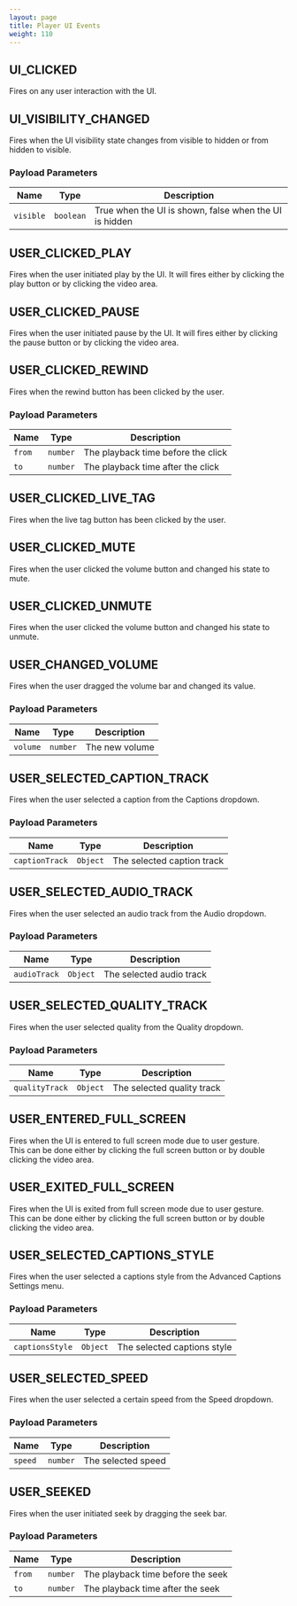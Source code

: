 ```yaml
---
layout: page
title: Player UI Events 
weight: 110
---
```


## UI_CLICKED

Fires on any user interaction with the UI.

## UI_VISIBILITY_CHANGED

Fires when the UI visibility state changes from visible to hidden or from hidden to visible.
### Payload Parameters

| Name      | Type      | Description                                            |
| --------- | --------- | ------------------------------------------------------ |
| `visible` | `boolean` | True when the UI is shown, false when the UI is hidden |


## USER_CLICKED_PLAY

Fires when the user initiated play by the UI.
It will fires either by clicking the play button or by clicking the video area.

## USER_CLICKED_PAUSE

Fires when the user initiated pause by the UI.
It will fires either by clicking the pause button or by clicking the video area.

## USER_CLICKED_REWIND

Fires when the rewind button has been clicked by the user.
### Payload Parameters

| Name   | Type     | Description                        |
| ------ | -------- | ---------------------------------- |
| `from` | `number` | The playback time before the click |
| `to`   | `number` | The playback time after the click  |

## USER_CLICKED_LIVE_TAG

Fires when the live tag button has been clicked by the user.<br>

## USER_CLICKED_MUTE

Fires when the user clicked the volume button and changed his state to mute.

## USER_CLICKED_UNMUTE

Fires when the user clicked the volume button and changed his state to unmute.

## USER_CHANGED_VOLUME

Fires when the user dragged the volume bar and changed its value.
### Payload Parameters

| Name     | Type     | Description    |
| -------- | -------- | -------------- |
| `volume` | `number` | The new volume |

## USER_SELECTED_CAPTION_TRACK

Fires when the user selected a caption from the Captions dropdown.
### Payload Parameters

| Name           | Type     | Description                |
| -------------- | -------- | -------------------------- |
| `captionTrack` | `Object` | The selected caption track |

## USER_SELECTED_AUDIO_TRACK

Fires when the user selected an audio track from the Audio dropdown.
### Payload Parameters

| Name         | Type     | Description              |
| ------------ | -------- | ------------------------ |
| `audioTrack` | `Object` | The selected audio track |

## USER_SELECTED_QUALITY_TRACK

Fires when the user selected quality from the Quality dropdown.
### Payload Parameters

| Name           | Type     | Description                |
| -------------- | -------- | -------------------------- |
| `qualityTrack` | `Object` | The selected quality track |

## USER_ENTERED_FULL_SCREEN

Fires when the UI is entered to full screen mode due to user gesture.<br>
This can be done either by clicking the full screen button or by double clicking the video area.

## USER_EXITED_FULL_SCREEN

Fires when the UI is exited from full screen mode due to user gesture.<br>
This can be done either by clicking the full screen button or by double clicking the video area.

## USER_SELECTED_CAPTIONS_STYLE

Fires when the user selected a captions style from the Advanced Captions Settings menu.
### Payload Parameters

| Name            | Type     | Description                 |
| --------------- | -------- | --------------------------- |
| `captionsStyle` | `Object` | The selected captions style |

## USER_SELECTED_SPEED

Fires when the user selected a certain speed from the Speed dropdown.
### Payload Parameters

| Name    | Type     | Description        |
| ------- | -------- | ------------------ |
| `speed` | `number` | The selected speed |

## USER_SEEKED

Fires when the user initiated seek by dragging the seek bar.
### Payload Parameters

| Name   | Type     | Description                       |
| ------ | -------- | --------------------------------- |
| `from` | `number` | The playback time before the seek |
| `to`   | `number` | The playback time after the seek  |
